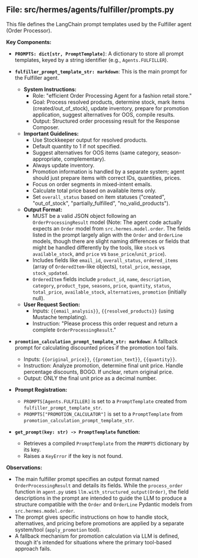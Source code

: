 ## File: src/hermes/agents/fulfiller/prompts.py

This file defines the LangChain prompt templates used by the Fulfiller agent (Order Processor).

**Key Components:**

*   **`PROMPTS: dict[str, PromptTemplate]`**: A dictionary to store all prompt templates, keyed by a string identifier (e.g., `Agents.FULFILLER`).

*   **`fulfiller_prompt_template_str: markdown`**: This is the main prompt for the Fulfiller agent.
    *   **System Instructions:**
        *   Role: "efficient Order Processing Agent for a fashion retail store."
        *   Goal: Process resolved products, determine stock, mark items (created/out_of_stock), update inventory, prepare for promotion application, suggest alternatives for OOS, compile results.
        *   Output: Structured order processing result for the Response Composer.
    *   **Important Guidelines:**
        *   Use Stockkeeper output for resolved products.
        *   Default quantity to 1 if not specified.
        *   Suggest alternatives for OOS items (same category, season-appropriate, complementary).
        *   Always update inventory.
        *   Promotion information is handled by a separate system; agent should just prepare items with correct IDs, quantities, prices.
        *   Focus on order segments in mixed-intent emails.
        *   Calculate total price based on available items only.
        *   Set `overall_status` based on item statuses ("created", "out_of_stock", "partially_fulfilled", "no_valid_products").
    *   **Output Format:**
        *   MUST be a valid JSON object following an `OrderProcessingResult` model (Note: The agent code actually expects an `Order` model from `src.hermes.model.order`. The fields listed in the prompt largely align with the `Order` and `OrderLine` models, though there are slight naming differences or fields that might be handled differently by the tools, like `stock` vs `available_stock`, and `price` vs `base_price`/`unit_price`).
        *   Includes fields like `email_id`, `overall_status`, `ordered_items` (array of `OrderedItem`-like objects), `total_price`, `message`, `stock_updated`.
        *   `OrderedItem` fields include `product_id`, `name`, `description`, `category`, `product_type`, `seasons`, `price`, `quantity`, `status`, `total_price`, `available_stock`, `alternatives`, `promotion` (initially null).
    *   **User Request Section:**
        *   Inputs: `{{email_analysis}}`, `{{resolved_products}}` (using Mustache templating).
        *   Instruction: "Please process this order request and return a complete `OrderProcessingResult`."

*   **`promotion_calculation_prompt_template_str: markdown`**: A fallback prompt for calculating discounted prices if the promotion tool fails.
    *   Inputs: `{{original_price}}`, `{{promotion_text}}`, `{{quantity}}`.
    *   Instruction: Analyze promotion, determine final unit price. Handle percentage discounts, BOGO. If unclear, return original price.
    *   Output: ONLY the final unit price as a decimal number.

*   **Prompt Registration:**
    *   `PROMPTS[Agents.FULFILLER]` is set to a `PromptTemplate` created from `fulfiller_prompt_template_str`.
    *   `PROMPTS["PROMOTION_CALCULATOR"]` is set to a `PromptTemplate` from `promotion_calculation_prompt_template_str`.

*   **`get_prompt(key: str) -> PromptTemplate` function:**
    *   Retrieves a compiled `PromptTemplate` from the `PROMPTS` dictionary by its key.
    *   Raises a `KeyError` if the key is not found.

**Observations:**

*   The main fulfiller prompt specifies an output format named `OrderProcessingResult` and details its fields. While the `process_order` function in `agent.py` uses `llm.with_structured_output(Order)`, the field descriptions in the prompt are intended to guide the LLM to produce a structure compatible with the `Order` and `OrderLine` Pydantic models from `src.hermes.model.order`.
*   The prompt gives specific instructions on how to handle stock, alternatives, and pricing before promotions are applied by a separate system/tool (`apply_promotion` tool).
*   A fallback mechanism for promotion calculation via LLM is defined, though it's intended for situations where the primary tool-based approach fails. 